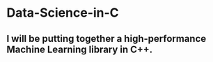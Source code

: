 # Data-Science-in-C
## I will be putting together a high-performance Machine Learning library in C++. 
